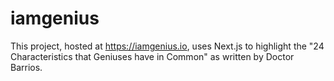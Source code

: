 # iamgenius
This project, hosted at https://iamgenius.io, uses Next.js to highlight the "24 Characteristics that Geniuses have in Common" as written by Doctor Barrios.
